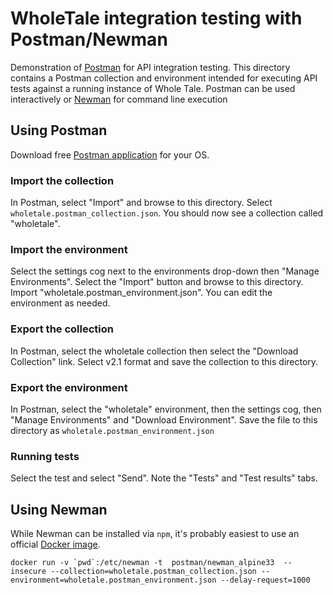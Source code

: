 # WholeTale integration testing with Postman/Newman

Demonstration of [Postman](https://www.getpostman.com/) for API integration testing. This directory contains a Postman collection and environment intended for executing API tests against a running instance of Whole Tale.  Postman can be used interactively or [Newman](https://www.getpostman.com/docs/postman/collection_runs/command_line_integration_with_newman) for command line execution

## Using Postman

Download free [Postman application](https://www.getpostman.com/) for your OS.

### Import the collection

In Postman, select "Import" and browse to this directory. Select ``wholetale.postman_collection.json``. You should now see a collection called "wholetale".

### Import the environment
Select the settings cog next to the environments drop-down then "Manage Environments". Select the "Import" button and browse to this directory. Import "wholetale.postman_environment.json".  You can edit the environment as needed.

### Export the collection
In Postman, select the wholetale collection then select the "Download Collection" link. Select v2.1 format and save the collection to this directory.

### Export the environment
In Postman, select the "wholetale" environment, then the settings cog, then "Manage Environments" and "Download Environment". Save the file to this directory as ``wholetale.postman_environment.json``


### Running tests
Select the test and select "Send".  Note the "Tests" and "Test results" tabs.


## Using Newman
While Newman can be installed via ``npm``, it's probably easiest to use an
official [Docker image](https://hub.docker.com/r/postman/newman_alpine33/).

```
docker run -v `pwd`:/etc/newman -t  postman/newman_alpine33  --insecure --collection=wholetale.postman_collection.json --environment=wholetale.postman_environment.json --delay-request=1000

```
